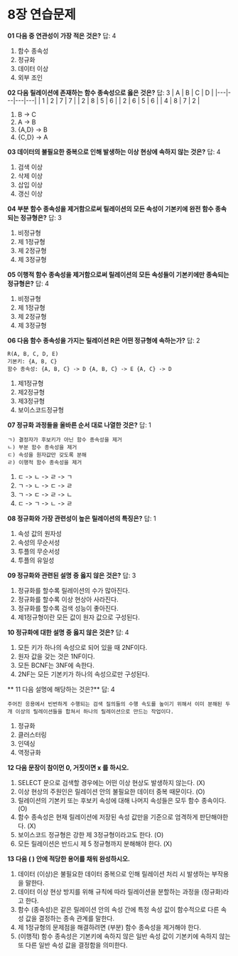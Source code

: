 # 8장 연습문제

**01 다음 중 연관성이 가장 적은 것은?**
답: 4
1. 함수 종속성
2. 정규화
3. 데이터 이상
4. 외부 조인

**02 다음 릴레이션에 존재하는 함수 종속성으로 옳은 것은?**
답: 3
| A | B | C | D |
|---|---|---|---|
| 1 | 2 | 7 | 7 |
| 2 | 8 | 5 | 6 |
| 2 | 6 | 5 | 6 |
| 4 | 8 | 7 | 2 |

1. B -> C
2. A -> B
3. {A,D} -> B
4. {C,D} -> A

**03 데이터의 불필요한 중복으로 인해 발생하는 이상 현상에 속하지 않는 것은?**
답: 4
1. 검색 이상
2. 삭제 이상
3. 삽입 이상
4. 갱신 이상

**04 부분 함수 종속성을 제거함으로써 릴레이션의 모든 속성이 기본키에 완전 함수 종속되는 정규형은?**
답: 3
1. 비정규형
2. 제 1정규형
3. 제 2정규형
4. 제 3정규형

**05 이행적 함수 종속성을 제거함으로써 릴레이션의 모든 속성들이 기본키에만 종속되는 정규형은?**
답: 4
1. 비정규형
2. 제 1정규형
3. 제 2정규형
4. 제 3정규형

**06 다음 함수 종속성을 가지는 릴레이션 R은 어떤 정규형에 속하는가?**
답: 2
```
R(A, B, C, D, E)
기본키: {A, B, C}
함수 종속성: {A, B, C} -> D {A, B, C} -> E {A, C} -> D
```

1. 제1정규형
2. 제2정규형
3. 제3정규형
4. 보이스코드정규형

**07 정규화 과정들을 올바른 순서 대로 나열한 것은?**
답: 1
```
ㄱ) 결정자가 후보키가 아닌 함수 종속성을 제거
ㄴ) 부분 함수 종속성을 제거
ㄷ) 속성을 원자값만 갖도록 분해
ㄹ) 이행적 함수 종속성을 제거
```

1. ㄷ -> ㄴ -> ㄹ -> ㄱ
2. ㄱ -> ㄴ -> ㄷ -> ㄹ
3. ㄱ -> ㄷ -> ㄹ -> ㄴ
4. ㄷ -> ㄱ -> ㄴ -> ㄹ

**08 정규화와 가장 관련성이 높은 릴레이션의 특징은?**
답: 1
1. 속성 값의 원자성
2. 속성의 무순서성
3. 투플의 무순서성
4. 투플의 유일성

**09 정규화와 관련된 설명 중 옳지 않은 것은?**
답: 3
1. 정규화를 할수록 릴레이션의 수가 많아진다.
2. 정규화를 할수록 이상 현상아 사라진다.
3. 정규화를 할수록 검색 성능이 좋아진다.
4. 제1정규형이란 모든 값이 원자 값으로 구성된다.

**10 정규화에 대한 설명 중 옳지 않은 것은?**
답: 4
1. 모든 키가 하나의 속성으로 되어 있을 때 2NF이다.
2. 원자 값을 갖는 것은 1NF이다.
3. 모든 BCNF는 3NF에 속한다.
4. 2NF는 모든 기본키가 하나의 속성으로만 구성된다.

** 11 다음 설명에 해당하는 것은?**
답: 4
```
주어진 응용에서 빈번하게 수행되는 검색 질의들의 수행 속도를 높이기 위해서 이미 분해된 두 개 이상의 릴레이션들을 합쳐서 하나의 릴레이션으로 만드는 작업이다.
```

1. 정규화
2. 클러스터링
3. 인덱싱
4. 역정규화

**12 다음 문장이 참이먼 0, 거짓이면 x 를 하시오.**

1. SELECT 문으로 검색할 경우에는 어떤 이상 현상도 발생하지 않는다. (X)
2. 이상 현상의 주원인은 릴레이션 안의 불필요한 데이터 중복 때문이다. (O)
3. 릴레이션의 기본키 또는 후보키 속성에 대해 나머지 속성들은 모두 함수 종속이다. (O)
4. 함수 종속성은 현재 릴레이션에 저장된 속성 값만을 기준으로 엄격하게 판단해야한다. (X)
5. 보이스코드 정규형은 강한 제 3정규형이라고도 한다. (O)
6. 모든 릴레이션은 반드시 제 5 정규형까지 분해해야 한다. (X)

**13 다음 ( ) 안에 적당한 용어를 채워 완성하시오.**

1. 데이터 (이상)은 불필요한 데이터 중복으로 인해 릴레이션 처리 시 발생하는 부작용을 말한다.
2. 데이터 이상 현상 방지를 위해 규칙에 따라 릴레이션을 분할하는 과정을 (정규화)라고 한다.
3. 함수 (종속성)은 같은 릴레이션 안의 속성 간에 특정 속성 값이 함수적으로 다른 속성 값을 결정하는 종속 관계를 말한다.
4. 제 1정규형의 문제점을 해결하려면 (부분) 함수 종속성을 제거해야 한다.
5. (이행적) 함수 종속성은 기본키에 속하지 않은 일반 속성 값이 기본키에 속하지 않는 또 다른 일반 속성 값을 결정함을 의미한다.
